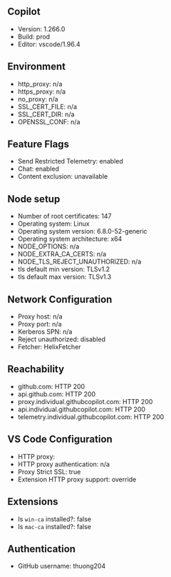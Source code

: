 ## Copilot

- Version: 1.266.0
- Build: prod
- Editor: vscode/1.96.4

## Environment

- http_proxy: n/a
- https_proxy: n/a
- no_proxy: n/a
- SSL_CERT_FILE: n/a
- SSL_CERT_DIR: n/a
- OPENSSL_CONF: n/a

## Feature Flags

- Send Restricted Telemetry: enabled
- Chat: enabled
- Content exclusion: unavailable

## Node setup

- Number of root certificates: 147
- Operating system: Linux
- Operating system version: 6.8.0-52-generic
- Operating system architecture: x64
- NODE_OPTIONS: n/a
- NODE_EXTRA_CA_CERTS: n/a
- NODE_TLS_REJECT_UNAUTHORIZED: n/a
- tls default min version: TLSv1.2
- tls default max version: TLSv1.3

## Network Configuration

- Proxy host: n/a
- Proxy port: n/a
- Kerberos SPN: n/a
- Reject unauthorized: disabled
- Fetcher: HelixFetcher

## Reachability

- github.com: HTTP 200
- api.github.com: HTTP 200
- proxy.individual.githubcopilot.com: HTTP 200
- api.individual.githubcopilot.com: HTTP 200
- telemetry.individual.githubcopilot.com: HTTP 200

## VS Code Configuration

- HTTP proxy: 
- HTTP proxy authentication: n/a
- Proxy Strict SSL: true
- Extension HTTP proxy support: override

## Extensions

- Is `win-ca` installed?: false
- Is `mac-ca` installed?: false

## Authentication

- GitHub username: thuong204